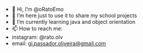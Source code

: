 - 👋 Hi, I’m @oRatoEmo
- 👀 I’m here just to use it to share my school projects
- 🌱 I’m currently learning java and object orientation
- 📫 How to reach me:
- instagram:  @rato.olv
- email: gi.passador.oliveira@gmail.com
